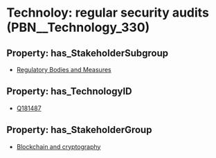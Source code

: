 # Technoloy: __regular security audits__ (PBN__Technology_330)

## Property: has_StakeholderSubgroup

* [Regulatory Bodies and Measures](PBN__TechSubgroup_97)

## Property: has_TechnologyID

* [Q181487](Q181487)

## Property: has_StakeholderGroup

* [Blockchain and cryptography](PBN__TechGroup_10)


